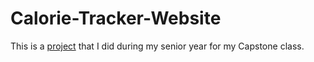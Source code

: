 # Calorie-Tracker-Website

This is a [project](http://caloriecounter.epizy.com/login.php) that I did during my senior year for my Capstone class. 
